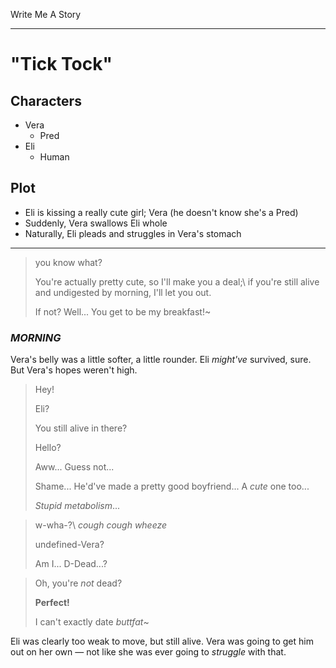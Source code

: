 Write Me A Story
****************

"Tick Tock"
===========

Characters
----------
- Vera
    - Pred
- Eli
    - Human

Plot
----
- Eli is kissing a really cute girl; Vera (he doesn't know she's a Pred)
- Suddenly, Vera swallows Eli whole
- Naturally, Eli pleads and struggles in Vera's stomach
***
> you know what?
>
> You're actually pretty cute,
> so I'll make you a deal;\\
> if you're still alive and undigested by morning,
> I'll let you out.
>
> If not?
> Well...
> You get to be my breakfast!~
### _MORNING_
Vera's belly was a little softer, a little rounder.
Eli _might've_ survived, sure.
But Vera's hopes weren't high.
> Hey!
>
> Eli?
>
> You still alive in there?
>
> Hello?
>
> Aww...
> Guess not...
>
> Shame...
> He'd've made a pretty good boyfriend...
> A _cute_ one too...
>
> _Stupid metabolism_...

> w-wha-?\\
> _cough_
> _cough_
> _wheeze_
>
> undefined-Vera?
>
> Am I...
> D-Dead...?

> Oh, you're _not_ dead?
>
> __Perfect!__
>
> I can't exactly date _buttfat_~

Eli was clearly too weak to move, but still alive.
Vera was going to get him out on her own &mdash; not like she was ever going to _struggle_ with that.